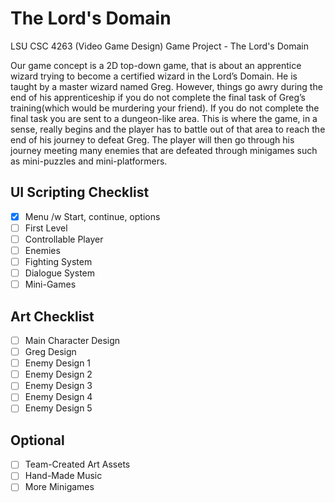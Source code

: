 # The Lord's Domain

LSU CSC 4263 (Video Game Design) Game Project - The Lord's Domain

Our game concept is a 2D top-down game, that is about an apprentice wizard trying to become a certified wizard in the Lord’s Domain. He is taught by a master wizard named Greg. However, things go awry during the end of his apprenticeship if you do not complete the final task of Greg’s training(which would be murdering your friend). If you do not complete the final task you are sent to a dungeon-like area. This is where the game, in a sense, really begins and the player has to battle out of that area to reach the end of his journey to defeat Greg. The player will then go through his journey meeting many enemies that are defeated through minigames such as mini-puzzles and mini-platformers.

## UI Scripting Checklist

- [x] Menu /w Start, continue, options
- [ ] First Level
- [ ] Controllable Player
- [ ] Enemies
- [ ] Fighting System
- [ ] Dialogue System
- [ ] Mini-Games

## Art Checklist

- [ ] Main Character Design
- [ ] Greg Design
- [ ] Enemy Design 1
- [ ] Enemy Design 2
- [ ] Enemy Design 3
- [ ] Enemy Design 4
- [ ] Enemy Design 5

## Optional

- [ ] Team-Created Art Assets
- [ ] Hand-Made Music
- [ ] More Minigames